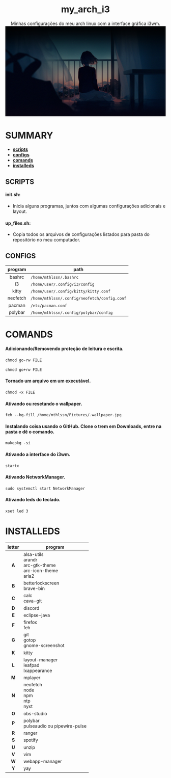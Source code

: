 <div align="center">
    <h1> my_arch_i3 </h1>
    Minhas configurações do meu arch linux com a interface gráfica i3wm.
    <img title="my wallpaper" alt="my wallpaper" src="wallpapers/wallpaper.jpg">
    
</div>


# SUMMARY

- [**scripts**](https://github.com/mthlssn/my_arch_i3#scripts)
- [**configs**](https://github.com/mthlssn/my_arch_i3#configs)
- [**comands**](https://github.com/mthlssn/my_arch_i3#comands)
- [**installeds**](https://github.com/mthlssn/my_arch_i3#installeds)

## SCRIPTS

#### init.sh: 
* Inicia alguns programas, juntos com algumas configurações adicionais e layout.

#### up_files.sh: 
* Copia todos os arquivos de configurações listados para pasta do repositório no meu computador.

## CONFIGS

| program | path |
| :---: | --- |
| bashrc | ``` /home/mthlssn/.bashrc ```|
| i3 | ``` /home/user/.config/i3/config ``` |
| kitty | ``` /home/user/.config/kitty/kitty.conf ``` |
| neofetch | ``` /home/mthlssn/.config/neofetch/config.conf ``` |
| pacman | ``` /etc/pacman.conf ``` |
| polybar | ``` /home/mthlssn/.config/polybar/config ``` |

# COMANDS

#### Adicionando/Removendo proteção de leitura e escrita.
```
chmod go-rw FILE
```

```
chmod go+rw FILE
```

#### Tornado um arquivo em um executável.
```
chmod +x FILE
```

#### Ativando ou resetando o wallpaper.
```
feh --bg-fill /home/mthlssn/Pictures/.wallpaper.jpg
```

#### Instalando coisa usando o GitHub. Clone o trem em Downloads, entre na pasta e dê o comando.
```
makepkg -si
```

#### Ativando a interface do i3wm.
```
startx
```

#### Ativando NetworkManager.
```
sudo systemctl start NetworkManager
```

#### Ativando leds do teclado.
```
xset led 3
```

# INSTALLEDS

| letter | program |
| :---: | --- |
| **A** | alsa-utils <br> arandr <br> arc-gtk-theme <br> arc-icon-theme <br> aria2 |
| **B** | betterlockscreen <br> brave-bin |
| **C** | calc <br> cava-git |
| **D** | discord |
| **E** | eclipse-java |
| **F** | firefox <br> feh |
| **G** | git <br> gotop <br> gnome-screenshot|
| **K** | kitty |
| **L** | layout-manager <br> leafpad <br> lxappearance |
| **M** | mplayer |
| **N** | neofetch <br> node <br> npm <br> ntp <br> nyxt |
| **O** | obs-studio |
| **P** | polybar <br> pulseaudio ou pipewire-pulse |
| **R** | ranger |
| **S** | spotify |
| **U** | unzip |
| **V** | vim |
| **W** | webapp-manager |
| **Y** | yay |

